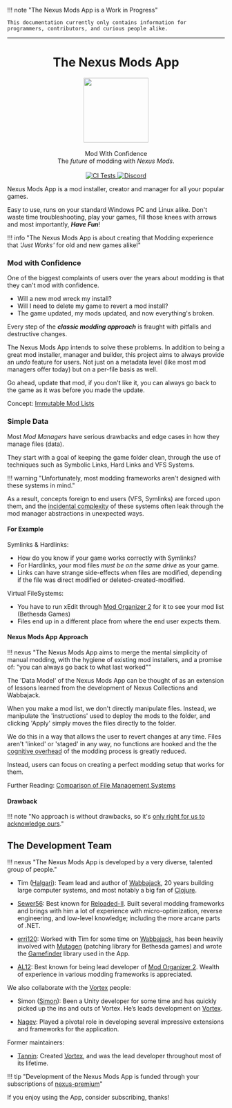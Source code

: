 !!! note "The Nexus Mods App is a Work in Progress"

    This documentation currently only contains information for programmers, contributors, and curious people alike.

----------

<div align="center">
	<h1>The Nexus Mods App</h1>
	<img src="./Nexus/Images/Nexus-Icon.png" width="150" align="center" />
	<br/> <br/>
    Mod With Confidence
    <br/>
    The <i>future</i> of modding with <i>Nexus Mods</i>.
    <br/><br/>
    <a href="https://github.com/Nexus-Mods/NexusMods.App/actions/workflows/clean_environment_tests.yaml" target="_blank">
        <img src="https://github.com/Nexus-Mods/NexusMods.App/actions/workflows/clean_environment_tests.yaml/badge.svg" alt="CI Tests">
    </a>
    <a href="https://discord.gg/ReWTxb93jS" target="_blank">
        <img src="https://img.shields.io/discord/1134149061080002713?logo=discord&logoColor=white&color=7289da" alt="Discord">
    </a>
</div>

Nexus Mods App is a mod installer, creator and manager for all your popular games.

Easy to use, runs on your standard Windows PC and Linux alike. Don't waste time troubleshooting, play your games,
fill those knees with arrows and most importantly, ***Have Fun***!

!!! info "The Nexus Mods App is about creating that Modding experience that *'Just Works'* for old and new games alike!"

### Mod with Confidence

One of the biggest complaints of users over the years about modding is that they can't mod with confidence.

- Will a new mod wreck my install?
- Will I need to delete my game to revert a mod install?
- The game updated, my mods updated, and now everything's broken.

Every step of the ***classic modding approach*** is fraught with pitfalls and destructive changes.

The Nexus Mods App intends to solve these problems. In addition to being a great mod installer, manager and builder,
this project aims to always provide an *undo* feature for users. Not just on a metadata level (like most mod managers
offer today) but on a per-file basis as well.

Go ahead, update that mod, if you don't like it, you can always go back to the game as it was before you made the update.

Concept: [Immutable Mod Lists][immutable-mod-lists]

### Simple Data

Most *Mod Managers* have serious drawbacks and edge cases in how they manage files (data).

They start with a goal of keeping the game folder clean, through the use of techniques such as Symbolic Links,
Hard Links and VFS Systems.

!!! warning "Unfortunately, most modding frameworks aren't designed with these systems in mind."

As a result, concepts foreign to end users (VFS, Symlinks) are forced upon them, and the [incidental complexity][incidental-complexity]
of these systems often leak through the mod manager abstractions in unexpected ways.

#### For Example

Symlinks & Hardlinks:

* How do you know if your game works correctly with Symlinks?
* For Hardlinks, your mod files *must be on the same drive* as your game.
* Links can have strange side-effects when files are modified, depending if the file was direct modified or deleted-created-modified.

Virtual FileSystems:

* You have to run xEdit through [Mod Organizer 2][mod-organizer-2] for it to see your mod list (Bethesda Games)
* Files end up in a different place from where the end user expects them.

#### Nexus Mods App Approach

!!! nexus "The Nexus Mods App aims to merge the mental simplicity of manual modding, with the hygiene of existing mod installers, and a promise of: "you can always go back to what last worked""

The 'Data Model' of the Nexus Mods App can be thought of as an extension of lessons learned from the development of
Nexus Collections and Wabbajack.

When you make a mod list, we don't directly manipulate files. Instead, we manipulate the 'instructions' used to deploy
the mods to the folder, and clicking 'Apply' simply moves the files directly to the folder.

We do this in a way that allows the user to revert changes at any time. Files aren't 'linked' or 'staged' in any way,
no functions are hooked and the the [cognitive overhead][cognitive-overhead] of the modding process is greatly reduced.

Instead, users can focus on creating a perfect modding setup that works for them.

Further Reading: [Comparison of File Management Systems][comparison-fms]

#### Drawback

!!! note "No approach is without drawbacks, so it's [only right for us to acknowledge ours][flaws]."

## The Development Team

!!! nexus "The Nexus Mods App is developed by a very diverse, talented group of people."

- Tim ([Halgari][halgari]): Team lead and author of [Wabbajack][wabbajack], 20 years building large computer systems, and most notably a big fan of [Clojure][clojure].

- [Sewer56][sewer56]: Best known for [Reloaded-II][reloaded-ii]. Built several modding frameworks and brings with him a lot of experience with micro-optimization, reverse engineering, and low-level knowledge; including the more arcane parts of .NET.

- [erri120][erri120]: Worked with Tim for some time on [Wabbajack][wabbajack], has been heavily involved with [Mutagen][mutagen] (patching library for Bethesda games) and wrote the [Gamefinder][gamefinder] library used in the App.

- [AL12][al12]: Best known for being lead developer of [Mod Organizer 2][mod-organizer-2]. Wealth of experience in various modding frameworks is appreciated.

We also collaborate with the [Vortex][vortex] people:

- Simon ([Simon][simon]): Been a Unity developer for some time and has quickly picked up the ins and outs of Vortex. He’s leads development on [Vortex][vortex].

- [Nagev][nagev]: Played a pivotal role in developing several impressive extensions and frameworks for the application.

Former maintainers:

- [Tannin][tannin]: Created [Vortex][vortex], and was the lead developer throughout most of its lifetime.

!!! tip "Development of the Nexus Mods App is funded through your subscriptions of [nexus-premium][nexus-premium]"

If you enjoy using the App, consider subscribing, thanks!

[al12]: https://github.com/Al12rs
[clojure]: https://clojure.org/
[cognitive-overhead]: https://techcrunch.com/2013/04/20/cognitive-overhead/
[comparison-fms]: misc/ComparisonOfFileManagementSystems.md
[erri120]: https://github.com/erri120
[flaws]: misc/DrawbacksOfNexusApproach.md
[gamefinder]: https://github.com/erri120/GameFinder
[halgari]: https://github.com/halgari
[immutable-mod-lists]: concepts/0000-immutable-modlists.md
[incidental-complexity]: https://dev.to/alexbunardzic/software-complexity-essential-accidental-and-incidental-3i4d
[mod-organizer-2]: https://www.modorganizer.org/
[mutagen]: https://mutagen-modding.github.io/Mutagen/
[nagev]: https://github.com/IDCs
[nexus-premium]: https://next.nexusmods.com/premium
[reloaded-ii]: https://reloaded-project.github.io/Reloaded-II/
[sewer56]: https://github.com/Sewer56
[simon]: https://github.com/insomnious
[tannin]: https://github.com/TanninOne
[vortex]: https://www.nexusmods.com/about/vortex/
[wabbajack]: https://www.wabbajack.org/
